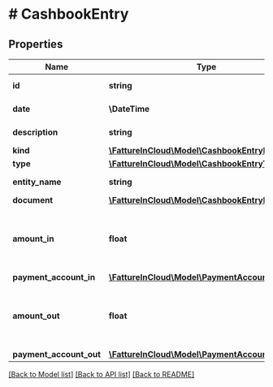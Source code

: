 # # CashbookEntry

## Properties

Name | Type | Description | Notes
------------ | ------------- | ------------- | -------------
**id** | **string** | Cashbook id | [optional]
**date** | **\DateTime** | Cashbook date | [optional]
**description** | **string** | Cashbook description | [optional]
**kind** | [**\FattureInCloud\Model\CashbookEntryKind**](CashbookEntryKind.md) |  | [optional]
**type** | [**\FattureInCloud\Model\CashbookEntryType**](CashbookEntryType.md) |  | [optional]
**entity_name** | **string** | Cashbook entity name | [optional]
**document** | [**\FattureInCloud\Model\CashbookEntryDocument**](CashbookEntryDocument.md) |  | [optional]
**amount_in** | **float** | [Only for cashbook entry in] Cashbook total amount in | [optional]
**payment_account_in** | [**\FattureInCloud\Model\PaymentAccount**](PaymentAccount.md) |  | [optional]
**amount_out** | **float** | [Only for cashbook entry out] Cashbook total amount out | [optional]
**payment_account_out** | [**\FattureInCloud\Model\PaymentAccount**](PaymentAccount.md) |  | [optional]

[[Back to Model list]](../../README.md#models) [[Back to API list]](../../README.md#endpoints) [[Back to README]](../../README.md)
